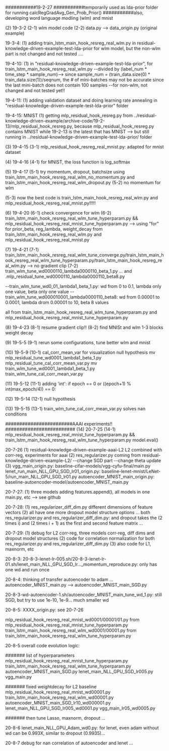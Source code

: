 ###########19-2-27
###########temporarily used as lda-prior folder for running calcRegGradAvg_Gen_Prob_Prior()
###########also, developing word language modling (wlm) and mnist

(2) 19-3-2
(2-1) wlm model code
(2-2) data.py --> data_origin.py (original example)


19-3-4:
(1) adding train_lstm_main_hook_resreg_real_wlm.py  in residual-knowledge-driven-example-test-lda-prior for wlm model, but the non-wlm part is not changed and not tested ....

19-4-10:
(1) in "residual-knowledge-driven-example-test-lda-prior", for train_lstm_main_hook_resreg_real_wlm.py
--divided by (label_num * time_step * sample_num)--> since sample_num = (train_data.size(0) * train_data.size(1))/seqnum, the # of mini-batches may not be accurate since the last mini-batch does not contain 100 samples 
--for non-wlm, not changed and not tested yet!!

19-4-11:
(1) adding validation dataset and doing learning rate annealing in "residual-knowledge-driven-example-test-lda-prior" folder

19-4-15:
MNIST
(1) getting mlp_residual_hook_resreg.py from ../residual-knowledge-driven-example/archive-code/19-2-13/mlp_residual_hook_resreg.py, because mlp_residual_hook_resreg.py contains MNIST while 19-2-13 is the latest that has MNIST --> but still running in ../residual-knowledge-driven-example-test-lda-prior/ folder

(3) 19-4-15
(3-1) mlp_residual_hook_resreg_real_mnist.py: adapted for mnist dataset

(4) 19-4-16
(4-1) for MNIST, the loss function is log_softmax

(5) 19-4-17
(5-1) try momentum, dropout, batchsize using train_lstm_main_hook_resreg_real_wlm_no_momentum.py and train_lstm_main_hook_resreg_real_wlm_dropout.py
(5-2) no momentum for wlm

(5-3) now the best code is train_lstm_main_hook_resreg_real_wlm.py and mlp_residual_hook_resreg_real_mnist.py!!!!!

(6) 19-4-20
(6-1) check convergence for wlm
(6-2) train_lstm_main_hook_resreg_real_wlm_tune_hyperparam.py && mlp_residual_hook_resreg_real_mnist_tune_hyperparam.py
      --> using "for" for prior_beta, reg_lambda, weight_decay
from train_lstm_main_hook_resreg_real_wlm.py and mlp_residual_hook_resreg_real_mnist.py

(7) 19-4-21
(7-1) train_lstm_main_hook_resreg_real_wlm_tune_converge.py/train_lstm_main_hook_resreg_real_wlm_tune_hyperparam.py/train_lstm_main_hook_resreg_real_wlm.py --> no gradient clip
(7-2) train_wlm_tune_wd0000110_lambda0000110_beta_1.py ... and .mlp_residual_tune_wd0000110_lambda0000110_beta8.py

--train_wlm_tune_wd0_01_lambda1_beta_1.py: wd from 0 to 0.1, lambda only one value, beta only one value
--train_wlm_tune_wd000010001_lambda0000110_beta8: wd from 0.00001 to 0.0001, lambda drom 0.00001 to 10, beta 8 values

all from train_lstm_main_hook_resreg_real_wlm_tune_hyperparam.py  and mlp_residual_hook_resreg_real_mnist_tune_hyperparam.py 

(8) 19-4-23
(8-1) resume gradient clip!!
(8-2) find  MNISt and wlm 1-3 blocks weight decay

(9) 19-5-5
(9-1) rerun some configurations, tune better wlm and mnist

(10) 19-5-9
(10-1) cal_corr_mean_var for visualization null hypothesis
mv mlp_residual_tune_wd0001_lambda1_beta_1.py mlp_residual_tune_cal_corr_mean_var.py
mv train_wlm_tune_wd0001_lambda1_beta_1.py train_wlm_tune_cal_corr_mean_var.py 

(11) 19-5-12
(11-1) adding 'int': if epoch == 0 or ((epoch+1) % int(max_epoch/4)) == 0:

(12) 19-5-14
(12-1) null hypothesis

(13) 19-5-15
(13-1) train_wlm_tune_cal_corr_mean_var.py solves nan conditions


########################AAAI experiments!! #########################
(14) 20-7-25
(14-1) mlp_residual_hook_resreg_real_mnist_tune_hyperparam.py && train_lstm_main_hook_resreg_real_wlm_tune_hyperparam.py
model.eval()

20-7-26
(1) residual-knowledge-driven-example-aaai-L2
L2 combined with corr-reg, experiments for aaai
(2) res_regularizer.py
coming from residual-knowledge-driven-example-L2/
--change SGD part
--change theta update 
(3) 
vgg_main_origin.py: baseline-cifar-models/vgg-cyfu-final/main.py
lenet_run_main_NLL_GPU_SGD_lr01_origin.py: baseline-lenet-mnist/LeNet-5/run_main_NLL_GPU_SGD_lr01.py
autoencoder_MNIST_main_origin.py: baseline-autoencoder-model/autoencoder_MNIST_main.py

20-7-27:
(1) three models adding features.append(), all models in one main.py, etc --> see github

20-7-28:
(1) res_regularizer_diff_dim.py
different dimensions of feature vectors
(2) all have one more dropout model structure options ... 
both res_regularizer.py and res_regularizer_diff_dim.py:
and dropout takes the (2 times i) and (2 times i + 1) as the first and second feature matrix ...

20-7-29:
(1) debug for L2 corr-reg, three models corr-reg, diff dims and dropout model structures
(2) code for correlation normalization for both res_regularizer.py and res_regularizer_diff_dim.py
(3) also code for L1, maxnorm, etc

20-8-3:
20-8-3-lenet-lr-005.sh/20-8-3-lenet-lr-01.sh/lenet_main_NLL_GPU_SGD_lr..._momentum_reproduce.py: only has one wd and run once

20-8-4:
thinking of transfer autoencoder to adam ...
autoencoder_MNIST_main.py --> autoencoder_MNIST_main_SGD.py

20-8-3-wd-autoencoder-1.sh/autoencoder_MNIST_main_tune_wd_1.py: still SGD, but try to use 1e-10, 1e-9... much smaller wd

20-8-5:
XXXX_origin.py: see 20-7-26

mlp_residual_hook_resreg_real_mnist_wd0001/00001/01.py from mlp_residual_hook_resreg_real_mnist_tune_hyperparam.py 
train_lstm_main_hook_resreg_real_wlm_wd0001/00001.py from train_lstm_main_hook_resreg_real_wlm_tune_hyperparam.py 

20-8-5 overall code evolution logic:

####### list of hyperparameters
mlp_residual_hook_resreg_real_mnist_tune_hyperparam.py
train_lstm_main_hook_resreg_real_wlm_tune_hyperparam.py
autoencoder_MNIST_main_SGD.py
lenet_main_NLL_GPU_SGD_lr005.py
vgg_main.py

####### fixed weightdecay for L2 baseline
mlp_residual_hook_resreg_real_mnist_wd00001.py
train_lstm_main_hook_resreg_real_wlm_wd00001.py
autoencoder_MNIST_main_SGD_lr10_wd000001.py
lenet_main_NLL_GPU_SGD_lr005_wd0001.py
vgg_main_lr05_wd0005.py

####### then tune Lasso, maxnorm, dropout ...

20-8-6
lenet_main_NLL_GPU_Adam_wd0.py: for lenet, even adam without wd can be 0.993X, similar to dropout (0.9935)...

20-8-7
debug for nan correlation of autoencoder and lenet ...
